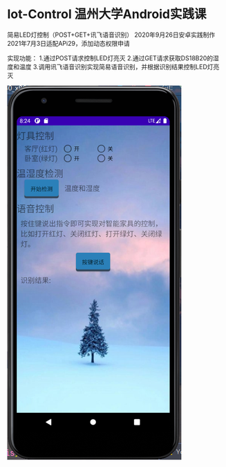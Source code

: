 # Iot-Control 温州大学Android实践课
简易LED灯控制（POST+GET+讯飞语音识别） 
2020年9月26日安卓实践制作
2021年7月3日适配APi29，添加动态权限申请

实现功能： 1.通过POST请求控制LED灯亮灭 2.通过GET请求获取DS18B20的湿度和温度 3.调用讯飞语音识别实现简易语音识别，并根据识别结果控制LED灯亮灭

![](https://github.com/caoxuexi/Iot-Control/blob/master/assets/application.png)

